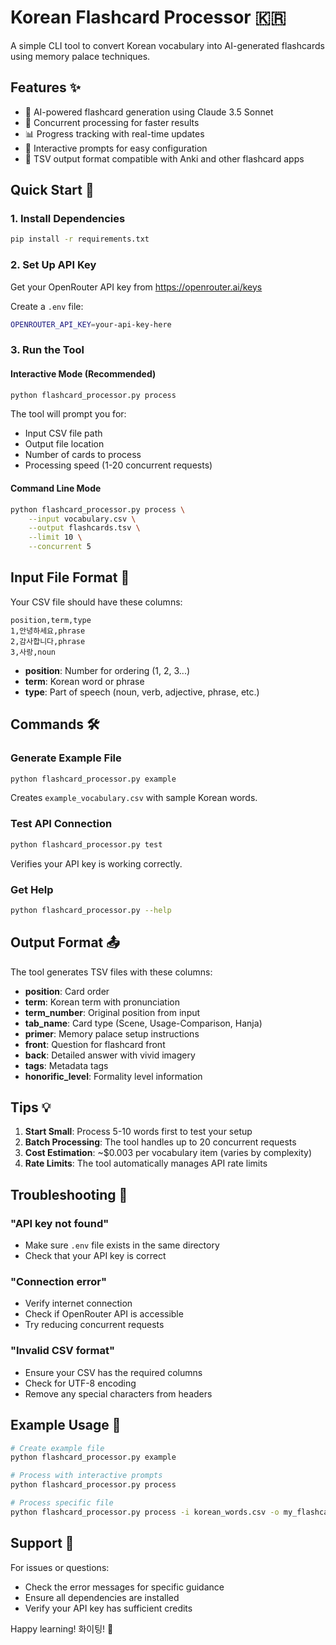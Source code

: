 # Korean Flashcard Processor 🇰🇷

A simple CLI tool to convert Korean vocabulary into AI-generated flashcards using memory palace techniques.

## Features ✨

- 🤖 AI-powered flashcard generation using Claude 3.5 Sonnet
- 🏃 Concurrent processing for faster results
- 📊 Progress tracking with real-time updates
- 🎯 Interactive prompts for easy configuration
- 💾 TSV output format compatible with Anki and other flashcard apps

## Quick Start 🚀

### 1. Install Dependencies

```bash
pip install -r requirements.txt
```

### 2. Set Up API Key

Get your OpenRouter API key from https://openrouter.ai/keys

Create a `.env` file:
```bash
OPENROUTER_API_KEY=your-api-key-here
```

### 3. Run the Tool

#### Interactive Mode (Recommended)
```bash
python flashcard_processor.py process
```

The tool will prompt you for:
- Input CSV file path
- Output file location
- Number of cards to process
- Processing speed (1-20 concurrent requests)

#### Command Line Mode
```bash
python flashcard_processor.py process \
    --input vocabulary.csv \
    --output flashcards.tsv \
    --limit 10 \
    --concurrent 5
```

## Input File Format 📝

Your CSV file should have these columns:
```csv
position,term,type
1,안녕하세요,phrase
2,감사합니다,phrase
3,사랑,noun
```

- **position**: Number for ordering (1, 2, 3...)
- **term**: Korean word or phrase
- **type**: Part of speech (noun, verb, adjective, phrase, etc.)

## Commands 🛠️

### Generate Example File
```bash
python flashcard_processor.py example
```
Creates `example_vocabulary.csv` with sample Korean words.

### Test API Connection
```bash
python flashcard_processor.py test
```
Verifies your API key is working correctly.

### Get Help
```bash
python flashcard_processor.py --help
```

## Output Format 📤

The tool generates TSV files with these columns:
- **position**: Card order
- **term**: Korean term with pronunciation
- **term_number**: Original position from input
- **tab_name**: Card type (Scene, Usage-Comparison, Hanja)
- **primer**: Memory palace setup instructions
- **front**: Question for flashcard front
- **back**: Detailed answer with vivid imagery
- **tags**: Metadata tags
- **honorific_level**: Formality level information

## Tips 💡

1. **Start Small**: Process 5-10 words first to test your setup
2. **Batch Processing**: The tool handles up to 20 concurrent requests
3. **Cost Estimation**: ~$0.003 per vocabulary item (varies by complexity)
4. **Rate Limits**: The tool automatically manages API rate limits

## Troubleshooting 🔧

### "API key not found"
- Make sure `.env` file exists in the same directory
- Check that your API key is correct

### "Connection error"
- Verify internet connection
- Check if OpenRouter API is accessible
- Try reducing concurrent requests

### "Invalid CSV format"
- Ensure your CSV has the required columns
- Check for UTF-8 encoding
- Remove any special characters from headers

## Example Usage 📖

```bash
# Create example file
python flashcard_processor.py example

# Process with interactive prompts
python flashcard_processor.py process

# Process specific file
python flashcard_processor.py process -i korean_words.csv -o my_flashcards.tsv -l 20 -c 10
```

## Support 🤝

For issues or questions:
- Check the error messages for specific guidance
- Ensure all dependencies are installed
- Verify your API key has sufficient credits

Happy learning! 화이팅! 💪